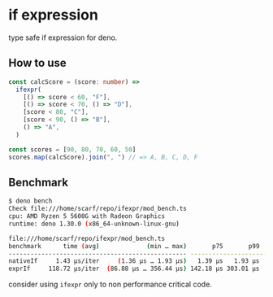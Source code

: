 # if expression

type safe if expression for deno.

## How to use

```ts
const calcScore = (score: number) =>
  ifexpr(
    [() => score < 60, "F"],
    [() => score < 70, () => "D"],
    [score < 80, "C"],
    [score < 90, () => "B"],
    () => "A",
  )

const scores = [90, 80, 70, 60, 50]
scores.map(calcScore).join(", ") // => A, B, C, D, F
```

## Benchmark

```sh
$ deno bench
Check file:///home/scarf/repo/ifexpr/mod_bench.ts
cpu: AMD Ryzen 5 5600G with Radeon Graphics
runtime: deno 1.30.0 (x86_64-unknown-linux-gnu)

file:///home/scarf/repo/ifexpr/mod_bench.ts
benchmark      time (avg)             (min … max)       p75       p99      p995
------------------------------------------------- -----------------------------
nativeIf     1.43 µs/iter     (1.36 µs … 1.93 µs)   1.39 µs   1.93 µs   1.93 µs
exprIf     118.72 µs/iter  (86.88 µs … 356.44 µs) 142.18 µs 303.01 µs  316.7 µs
```

consider using `ifexpr` only to non performance critical code.
